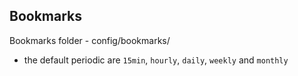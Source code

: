 
## Bookmarks

Bookmarks folder - config/bookmarks/

* the default periodic are `15min`, `hourly`, `daily`, `weekly` and `monthly`


